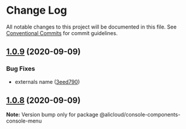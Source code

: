 # Change Log

All notable changes to this project will be documented in this file.
See [Conventional Commits](https://conventionalcommits.org) for commit guidelines.

## [1.0.9](https://github.com/aliyun/console-components/compare/@alicloud/console-components-console-menu@1.0.8...@alicloud/console-components-console-menu@1.0.9) (2020-09-09)


### Bug Fixes

* externals name ([3eed790](https://github.com/aliyun/console-components/commit/3eed7905b68950f17e7a011a62d64953e5171f78))





## [1.0.8](https://github.com/aliyun/console-components/compare/@alicloud/console-components-console-menu@1.0.7...@alicloud/console-components-console-menu@1.0.8) (2020-09-09)

**Note:** Version bump only for package @alicloud/console-components-console-menu
